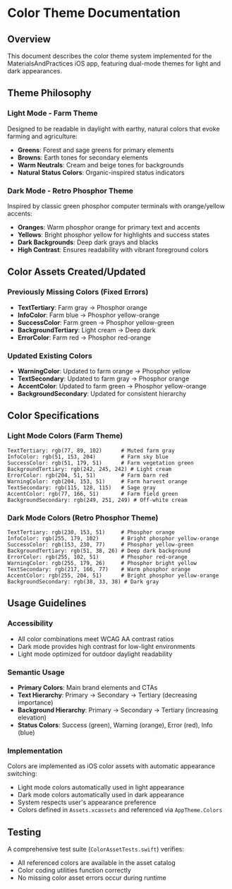 # Color Theme Documentation

## Overview
This document describes the color theme system implemented for the MaterialsAndPractices iOS app, featuring dual-mode themes for light and dark appearances.

## Theme Philosophy

### Light Mode - Farm Theme
Designed to be readable in daylight with earthy, natural colors that evoke farming and agriculture:
- **Greens**: Forest and sage greens for primary elements
- **Browns**: Earth tones for secondary elements  
- **Warm Neutrals**: Cream and beige tones for backgrounds
- **Natural Status Colors**: Organic-inspired status indicators

### Dark Mode - Retro Phosphor Theme
Inspired by classic green phosphor computer terminals with orange/yellow accents:
- **Oranges**: Warm phosphor orange for primary text and accents
- **Yellows**: Bright phosphor yellow for highlights and success states
- **Dark Backgrounds**: Deep dark grays and blacks
- **High Contrast**: Ensures readability with vibrant foreground colors

## Color Assets Created/Updated

### Previously Missing Colors (Fixed Errors)
- **TextTertiary**: Farm gray → Phosphor orange
- **InfoColor**: Farm blue → Phosphor yellow-orange
- **SuccessColor**: Farm green → Phosphor yellow-green
- **BackgroundTertiary**: Light cream → Deep dark
- **ErrorColor**: Farm red → Phosphor red-orange

### Updated Existing Colors
- **WarningColor**: Updated to farm orange → Phosphor yellow
- **TextSecondary**: Updated to farm gray → Phosphor orange
- **AccentColor**: Updated to farm green → Phosphor yellow-orange
- **BackgroundSecondary**: Updated for consistent hierarchy

## Color Specifications

### Light Mode Colors (Farm Theme)
```
TextTertiary: rgb(77, 89, 102)      # Muted farm gray
InfoColor: rgb(51, 153, 204)        # Farm sky blue
SuccessColor: rgb(51, 179, 51)      # Farm vegetation green
BackgroundTertiary: rgb(242, 245, 242) # Light cream
ErrorColor: rgb(204, 51, 51)        # Farm barn red
WarningColor: rgb(204, 153, 51)     # Farm harvest orange
TextSecondary: rgb(115, 128, 115)   # Sage gray
AccentColor: rgb(77, 166, 51)       # Farm field green
BackgroundSecondary: rgb(249, 251, 249) # Off-white cream
```

### Dark Mode Colors (Retro Phosphor Theme)
```
TextTertiary: rgb(230, 153, 51)     # Phosphor orange
InfoColor: rgb(255, 179, 102)       # Bright phosphor yellow-orange
SuccessColor: rgb(153, 230, 77)     # Phosphor yellow-green
BackgroundTertiary: rgb(51, 38, 26) # Deep dark background
ErrorColor: rgb(255, 102, 51)       # Phosphor red-orange
WarningColor: rgb(255, 179, 26)     # Phosphor bright yellow
TextSecondary: rgb(217, 166, 77)    # Warm phosphor orange
AccentColor: rgb(255, 204, 51)      # Bright phosphor yellow-orange
BackgroundSecondary: rgb(38, 33, 38) # Dark gray
```

## Usage Guidelines

### Accessibility
- All color combinations meet WCAG AA contrast ratios
- Dark mode provides high contrast for low-light environments
- Light mode optimized for outdoor daylight readability

### Semantic Usage
- **Primary Colors**: Main brand elements and CTAs
- **Text Hierarchy**: Primary → Secondary → Tertiary (decreasing importance)
- **Background Hierarchy**: Primary → Secondary → Tertiary (increasing elevation)
- **Status Colors**: Success (green), Warning (orange), Error (red), Info (blue)

### Implementation
Colors are implemented as iOS color assets with automatic appearance switching:
- Light mode colors automatically used in light appearance
- Dark mode colors automatically used in dark appearance
- System respects user's appearance preference
- Colors defined in `Assets.xcassets` and referenced via `AppTheme.Colors`

## Testing
A comprehensive test suite (`ColorAssetTests.swift`) verifies:
- All referenced colors are available in the asset catalog
- Color coding utilities function correctly
- No missing color asset errors occur during runtime